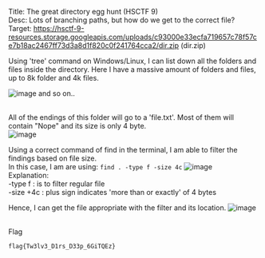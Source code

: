 Title: The great directory egg hunt (HSCTF 9) <br>
Desc: Lots of branching paths, but how do we get to the correct file? <br>
Target: https://hsctf-9-resources.storage.googleapis.com/uploads/c93000e33ecfa719657c78f57ce7b18ac2467ff73d3a8d1f820c0f241764cca2/dir.zip (dir.zip)

Using 'tree' command on Windows/Linux, I can list down all the folders and files inside the directory. Here I have a massive amount of folders and files, up to 8k folder and 4k files.

![image](https://user-images.githubusercontent.com/63649797/173051889-dcfbbc73-6fb9-44aa-b050-0e357a984b79.png)
and so on.. <br><br>

All of the endings of this folder will go to a 'file.txt'. Most of them will contain "Nope" and its size is only 4 byte. <br>
![image](https://user-images.githubusercontent.com/63649797/173052463-51b3ad07-df68-4d65-b51f-149c1556d2d5.png)
<br>

Using a correct command of find in the terminal, I am able to filter the findings based on file size. <br>
In this case, I am are using: ``find . -type f -size 4c``
![image](https://user-images.githubusercontent.com/63649797/173052952-f41120af-5580-43df-ab0c-514dbf02dbb4.png)
<br>
Explanation: <br>
 -type f : is to filter regular file <br>
 -size +4c : plus sign indicates 'more than or exactly' of 4 bytes

Hence, I can get the file appropriate with the filter and its location.
![image](https://user-images.githubusercontent.com/63649797/173053749-e4d1bf2d-fcf4-474f-940f-5c8308dd4109.png)
<br><br>

Flag
```
flag{Tw3lv3_D1rs_D33p_6GiTQEz}
```
